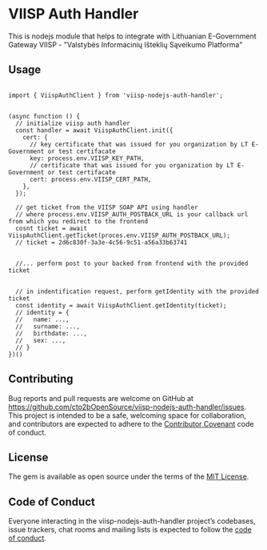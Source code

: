 # VIISP Auth Handler

This is nodejs module that helps to integrate with Lithuanian E-Government Gateway
VIISP - "Valstybės Informacinių Išteklių Sąveikumo Platforma"

## Usage

```

import { ViispAuthClient } from 'viisp-nodejs-auth-handler';


(async function () {
  // initialize viisp auth handler
  const handler = await ViispAuthClient.init({
    cert: {
      // key certificate that was issued for you organization by LT E-Government or test certifacate
      key: process.env.VIISP_KEY_PATH,
      // certificate that was issued for you organization by LT E-Government or test certifacate
      cert: process.env.VIISP_CERT_PATH,
    },
  });

  // get ticket from the VIISP SOAP API using handler
  // where process.env.VIISP_AUTH_POSTBACK_URL is your callback url from which you redirect to the frontend
  cosnt ticket = await ViispAuthClient.getTicket(proces.env.VIISP_AUTH_POSTBACK_URL);
  // ticket = 2d6c830f-3a3e-4c56-9c51-a56a33b63741


  //... perform post to your backed from frontend with the provided ticket


  // in indentification request, perform getIdentity with the provided ticket
  const identity = await ViispAuthClient.getIdentity(ticket);
  // identity = {
  //   name: ...,
  //   surname: ...,
  //   birthdate: ...,
  //   sex: ...,
  // }
})()

```

## Contributing

Bug reports and pull requests are welcome on GitHub at https://github.com/cto2bOpenSource/viisp-nodejs-auth-handler/issues. This project is intended to be a safe, welcoming space for collaboration, and contributors are expected to adhere to the [Contributor Covenant](http://contributor-covenant.org) code of conduct.

## License

The gem is available as open source under the terms of the [MIT License](https://opensource.org/licenses/MIT).

## Code of Conduct

Everyone interacting in the viisp-nodejs-auth-handler project’s codebases, issue trackers, chat rooms and mailing lists is expected to follow the [code of conduct](https://github.com/cto2bOpenSource/viisp-nodejs-auth-handler/blob/master/CODE_OF_CONDUCT.md).